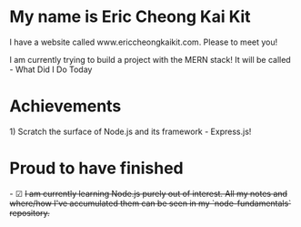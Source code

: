 <h1>My name is Eric Cheong Kai Kit</h1>
I have a website called www.ericcheongkaikit.com. Please to meet you!

I am currently trying to build a project with the MERN stack! It will be called - What Did I Do Today

<h1>Achievements</h1>
1)  Scratch the surface of Node.js and its framework - Express.js!

<h1>Proud to have finished</h1>
- &#9745; <s>I am currently learning Node.js purely out of interest. All my notes and where/how I've accumulated them can be seen in my `node-fundamentals` repository.</s>
